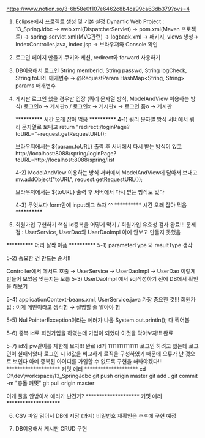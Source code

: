 https://www.notion.so/3-6b58e0f107e6462c8b4ca99ca63db379?pvs=4

1. Eclipse에서 프로젝트 생성 및 기본 설정
   Dynamic Web Project : 13_SpringJdbc → web.xml(DispatcherServlet) →
   pom.xml(Maven 프로젝트) → spring-servlet.xml(MVC관련) → logback.xml →
   패키지, views 생성→ IndexController.java, index.jsp → 브라우저와 Console 확인

2. 로그인 페이지 만들기
   쿠키와 세션, redirect와 forward 사용하기

3. DB이용해서 로그인
   String memberId, String passwd, String logCheck, String toURL 매개변수
   → @RequestParam HashMap<String, String> params 매개변수

4. 게시판 로그인 했을 경우만 입장 (쿼리 문자열 방식, ModelAndView 이용하는 방식)
   로그인o → 게시판o / 로그인x → 게시판x → 로그인 폼o → 게시판

   ********** 시간 오래 잡아 먹음 **********
   4-1) 쿼리 문자열 방식
   서버에서 쿼리 문자열로 보내고
   return "redirect:/loginPage?toURL="+request.getRequestURL();
   >>>>>
   브라우저에서는 ${param.toURL} 출력 후 서버에서 다시 받는 방식이 있고
   http://localhost:8088/spring/loginPage?toURL=http://localhost:8088/spring/list
   
   4-2) ModelAndView 이용하는 방식
   서버에서 ModelAndView에 담아서 보내고
   mv.addObject("toURL", request.getRequestURL());
   >>>>>
   브라우저에서는 ${toURL} 출력 후 서버에서 다시 받는 방식도 있다

   4-3) 무엇보다 form안에 input태그 쓰자 ^^
   ********** 시간 오래 잡아 먹음 **********
   
5. 회원가입 구현하기
핵심 id중복을 어떻게 막기 / 회원가입 유효성 검사 완료!!!
문제점 : UserService, UserDao와 UserDaoImpl 아예 안보고 만들지 못했음

 ********** 머리 살짝 아픔 **********
5-1) parameterType 와 resultType 생각

5-2) 중요한 건 만드는 순서!!

Controller에서 메서드 호출 → UserService → UserDaoImpl → UserDao 이렇게 만들어 보았음 맞는지는 모름
5-3) UserDaoImpl 에서 sql작성하기 전에 DB에서 확인을 해보기

5-4) applicationContext-beans.xml, UserService.java 가장 중요한 것!!!
회원가입 : 이게 메인이라고 생각함 → 설명할 줄 알아야 함

5-5) NullPointerException이라는 에러가 나옴 
System.out.println(); 다 찍어봄 

5-6) 중복 id로 회원가입을 하였는데 가입이 되었다 이것을 막아보자!!! 완료

5-7) id와 pw길이를 제한해 보자!!! 완료 
id가 11111111111111 로그인 하려고 했는데 로그인이 실패되었다 
로그인 시 id값을 비교하게 로직을 구성하였기 때문에 오류가 난 것으로 보인다 
아예 중복된 아이디를 가입할 수 없도록 구현을 해봐야겠다!!!
******************** 커밋 에러 ********************
cd C:\dev\workspace\13_SpringJdbc
git push origin master
git add .
git commit -m "충돌 커밋"
git pull origin master

이게 풀을 안받아서 에러가 난건가?
******************** 커밋 에러 ********************

6. CSV 파일 읽어서 DB에 저장 (과제)
비밀번호 재확인은 추후에 구현 예정 



7. DB이용해서 게시판 CRUD 구현



   
